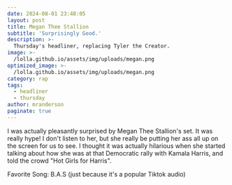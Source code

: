 ```yaml
---
date: 2024-08-01 23:48:05
layout: post
title: Megan Thee Stallion
subtitle: 'Surprisingly Good.'
description: >-
  Thursday's headliner, replacing Tyler the Creator.
image: >-
  /lolla.github.io/assets/img/uploads/megan.png
optimized_image: >-
  /lolla.github.io/assets/img/uploads/megan.png
category: rap
tags:
  - headliner
  - thursday
author: mranderson
paginate: true
---
```


I was actually pleasantly surprised by Megan Thee Stallion's set. It was really hype! I don't listen to her, but she really be putting her ass all up on the screen for us to see. I thought it was actually hilarious when she started talking about how she was at that Democratic rally with Kamala Harris, and told the crowd "Hot Girls for Harris".

Favorite Song: B.A.S (just because it's a popular Tiktok audio)